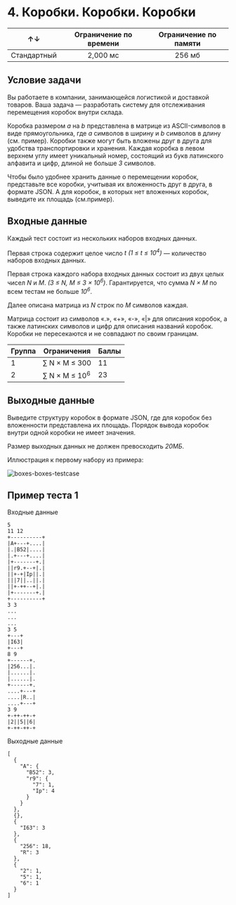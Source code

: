 ﻿# 4. Коробки. Коробки. Коробки

| &uarr;&darr; | Ограничение по времени | Ограничение по памяти |
|:------------:|:----------------------:|:---------------------:|
| Стандартный  | 2,000 мс               | 256 мб                |

## Условие задачи
Вы работаете в компании, занимающейся логистикой и доставкой товаров. Ваша задача — разработать систему для отслеживания перемещения коробок внутри склада. 

Коробка размером *a* на *b* представлена в матрице из ASCII-символов в виде прямоугольника, где *a* символов в ширину и *b* символов в длину (см. пример). Коробки также могут быть вложены друг в друга для удобства транспортировки и хранения. Каждая коробка в левом верхнем углу имеет уникальный номер, состоящий из букв латинского алфавита и цифр, длиной не больше *3* символов.

Чтобы было удобнее хранить данные о перемещении коробок, представьте все коробки, учитывая их вложенность друг в друга, в формате JSON. А для коробок, в которых нет вложенных коробок, выведите их площадь (см.пример).

## Входные данные
Каждый тест состоит из нескольких наборов входных данных.

Первая строка содержит целое число *t (1 ≤ t ≤ 10<sup>4</sup>)* — количество наборов входных данных.

Первая строка каждого набора входных данных состоит из двух целых чисел *N* и *M*. *(3 ≤ N, M ≤ 3 &times; 10<sup>6</sup>)*. Гарантируется, что сумма *N &times; M* по всем тестам не больше *10<sup>6</sup>*.

Далее описана матрица из *N* строк по *M* символов каждая.

Матрица состоит из символов «.», «+», «-», «|» для описания коробок, а также латинских символов и цифр для описания названий коробок. Коробки не пересекаются и не совпадают по своим границам.

| Группа | Ограничения                          | Баллы  |
|--------|--------------------------------------|--------|
| 1      | &sum; N &times; M  ≤  300            | 11     |
| 2      | &sum; N &times; M  ≤  10<sup>6</sup> | 23     |

## Выходные данные
Выведите структуру коробок в формате JSON, где для коробок без вложенности представлена их площадь. Порядок вывода коробок внутри одной коробки не имеет значения.

Размер выходных данных не должен превосходить *20МБ*.

Иллюстрация к первому набору из примера:

![boxes-boxes-testcase](https://github.com/user-attachments/assets/8c93f455-9edc-4726-83a7-559e87037918)

## Пример теста 1
Входные данные
```
5
11 12
+----------+
|A+---+....|
|.|B52|....|
|.+---+....|
|+-------+.|
||r9.+--+|.|
||+-+|Ip||.|
|||7||..||.|
||+-++--+|.|
|+-------+.|
+----------+
3 3
...
...
...
3 5
+---+
|I63|
+---+
8 9
+------+.
|256...|.
|......|.
|......|.
+------+.
....+---+
....|R..|
....+---+
3 9
+-++-++-+
|2||5||6|
+-++-++-+
```

Выходные данные
```
[
  {
    "A": {
      "B52": 3,
      "r9": {
        "7": 1,
        "Ip": 4
      }
    }
  },
  {},
  {
    "I63": 3
  },
  {
    "256": 18,
    "R": 3
  },
  {
    "2": 1,
    "5": 1,
    "6": 1
  }
]
```
